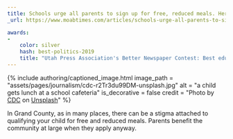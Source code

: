 ```yaml
---
title: Schools urge all parents to sign up for free, reduced meals. Here’s why.
_url: https://www.moabtimes.com/articles/schools-urge-all-parents-to-sign-up-for-free-reduced-meals-heres-why/

awards:
-
    color: silver
    hash: best-politics-2019
    title: "Utah Press Association's Better Newspaper Contest: Best education story (second place, 2020)"
---
```


{% include authoring/captioned_image.html
    image_path = "assets/pages/journalism/cdc-r2Tr3du99DM-unsplash.jpg"
    alt = "a child gets lunch at a school cafeteria"
    is_decorative = false
    credit = "Photo by [CDC](https://unsplash.com/@cdc?utm_source=unsplash&utm_medium=referral&utm_content=creditCopyText) on [Unsplash](https://unsplash.com/s/photos/school-cafeteria?utm_source=unsplash&utm_medium=referral&utm_content=creditCopyText)"
%}

In Grand County, as in many places, there can be a stigma attached to qualifying your child for free and reduced meals. Parents benefit the community at large when they apply anyway.
